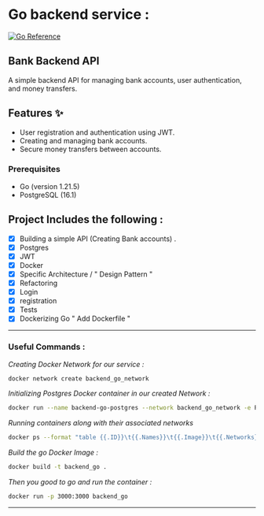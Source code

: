 # Go backend service :

[![Go Reference](https://pkg.go.dev/badge/golang.org/x/example.svg)](https://pkg.go.dev/)

## Bank Backend API

A simple backend API for managing bank accounts, user authentication, and money transfers.

## Features ✨

- User registration and authentication using JWT.
- Creating and managing bank accounts.
- Secure money transfers between accounts.


### Prerequisites

- Go (version 1.21.5)
- PostgreSQL (16.1)

## Project Includes the following : 
- [x] Building a simple API (Creating Bank accounts) .
- [x] Postgres
- [x] JWT 
- [x] Docker
- [x] Specific Architecture / " Design Pattern  " 
- [x] Refactoring
- [x] Login 
- [x] registration 
- [x] Tests
- [x] Dockerizing Go " Add Dockerfile "  

___
### Useful Commands : 
_Creating Docker Network for our service :_
```bash
docker network create backend_go_network
```
_Initializing Postgres Docker container in our created Network :_
```bash
docker run --name backend-go-postgres --network backend_go_network -e POSTGRES_PASSWORD=backend -p 5432:5432 -d postgres
```
_Running containers along with their associated networks_

```bash
docker ps --format "table {{.ID}}\t{{.Names}}\t{{.Image}}\t{{.Networks}}"
```

_Build the go Docker Image :_

```bash
docker build -t backend_go .
```

_Then you good to go and run the container :_
```bash
docker run -p 3000:3000 backend_go
```

___
